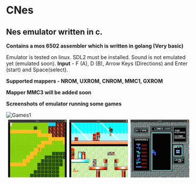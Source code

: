 # CNes
## Nes emulator written in c.

**Contains a mos 6502 assembler which is written in golang (Very basic)**

Emulator is tested on linux. SDL2 must be installed. Sound is not emulated yet (emulated soon).
**Input** - F (A), D (B), Arrow Keys (Directions) and Enter (start) and Space(select).

**Supported mappers - NROM, UXROM, CNROM, MMC1, GXROM**

**Mapper MMC3 will be added soon**

**Screenshots of emulator running some games**

![Games1](https://github.com/DipeshChouhan/CNes/blob/main/images/games1.jpg)
![Games2](https://github.com/DipeshChouhan/CNes/blob/main/images/games2.jpg)


